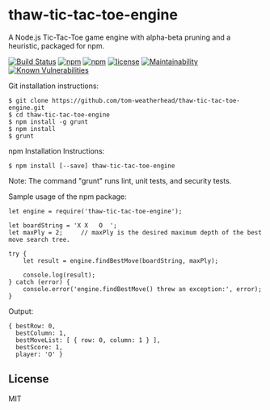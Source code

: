 # thaw-tic-tac-toe-engine
A Node.js Tic-Tac-Toe game engine with alpha-beta pruning and a heuristic, packaged for npm.

[![Build Status](https://secure.travis-ci.org/tom-weatherhead/thaw-tic-tac-toe-engine.svg)](https://travis-ci.org/tom-weatherhead/thaw-tic-tac-toe-engine)
[![npm](https://img.shields.io/npm/v/thaw-tic-tac-toe-engine.svg)](https://www.npmjs.com/package/thaw-tic-tac-toe-engine)
[![npm](https://img.shields.io/npm/dm/thaw-tic-tac-toe-engine.svg)](https://www.npmjs.com/package/thaw-tic-tac-toe-engine)
[![license](https://img.shields.io/github/license/mashape/apistatus.svg)](https://github.com/tom-weatherhead/thaw-tic-tac-toe-engine/blob/master/LICENSE)
[![Maintainability](https://api.codeclimate.com/v1/badges/2c6556b82af3f70217d0/maintainability)](https://codeclimate.com/github/tom-weatherhead/thaw-tic-tac-toe-engine/maintainability)
[![Known Vulnerabilities](https://snyk.io/test/github/tom-weatherhead/thaw-tic-tac-toe-engine/badge.svg?targetFile=package.json&package-lock.json)](https://snyk.io/test/github/tom-weatherhead/thaw-tic-tac-toe-engine?targetFile=package.json&package-lock.json)

Git installation instructions:

	$ git clone https://github.com/tom-weatherhead/thaw-tic-tac-toe-engine.git
	$ cd thaw-tic-tac-toe-engine
	$ npm install -g grunt
	$ npm install
	$ grunt

npm Installation Instructions:

	$ npm install [--save] thaw-tic-tac-toe-engine

Note: The command "grunt" runs lint, unit tests, and security tests.

Sample usage of the npm package:

	let engine = require('thaw-tic-tac-toe-engine');

	let boardString = 'X X   O  ';
	let maxPly = 2;		// maxPly is the desired maximum depth of the best move search tree.

	try {
		let result = engine.findBestMove(boardString, maxPly);

		console.log(result);
	} catch (error) {
		console.error('engine.findBestMove() threw an exception:', error);
	}

Output:

	{ bestRow: 0,
	  bestColumn: 1,
	  bestMoveList: [ { row: 0, column: 1 } ],
	  bestScore: 1,
	  player: 'O' }

## License
MIT
